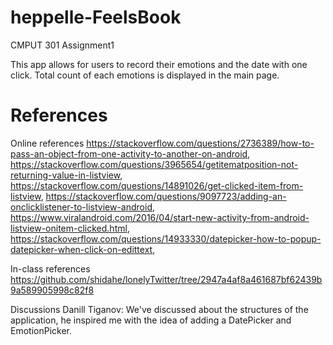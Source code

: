 # heppelle-FeelsBook

CMPUT 301 Assignment1

This app allows for users to record their emotions and the date with one click. Total count of each emotions is displayed in the main page.

# References
Online references
https://stackoverflow.com/questions/2736389/how-to-pass-an-object-from-one-activity-to-another-on-android,
https://stackoverflow.com/questions/3965654/getitematposition-not-returning-value-in-listview,
https://stackoverflow.com/questions/14891026/get-clicked-item-from-listview,
https://stackoverflow.com/questions/9097723/adding-an-onclicklistener-to-listview-android,
https://www.viralandroid.com/2016/04/start-new-activity-from-android-listview-onitem-clicked.html,
https://stackoverflow.com/questions/14933330/datepicker-how-to-popup-datepicker-when-click-on-edittext,

In-class references
https://github.com/shidahe/lonelyTwitter/tree/2947a4af8a461687bf62439b9a589905998c82f8

Discussions
Danill Tiganov: We've discussed about the structures of the application, he inspired me with the idea of adding a DatePicker and EmotionPicker.
